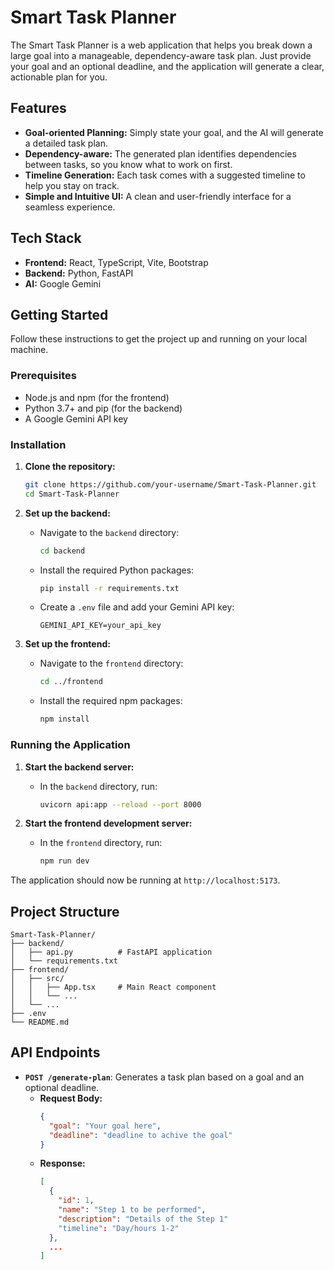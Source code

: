 # Smart Task Planner

The Smart Task Planner is a web application that helps you break down a large goal into a manageable, dependency-aware task plan. Just provide your goal and an optional deadline, and the application will generate a clear, actionable plan for you.

## Features

*   **Goal-oriented Planning:** Simply state your goal, and the AI will generate a detailed task plan.
*   **Dependency-aware:** The generated plan identifies dependencies between tasks, so you know what to work on first.
*   **Timeline Generation:** Each task comes with a suggested timeline to help you stay on track.
*   **Simple and Intuitive UI:** A clean and user-friendly interface for a seamless experience.

## Tech Stack

*   **Frontend:** React, TypeScript, Vite, Bootstrap
*   **Backend:** Python, FastAPI
*   **AI:** Google Gemini

## Getting Started

Follow these instructions to get the project up and running on your local machine.

### Prerequisites

*   Node.js and npm (for the frontend)
*   Python 3.7+ and pip (for the backend)
*   A Google Gemini API key

### Installation

1.  **Clone the repository:**
    ```bash
    git clone https://github.com/your-username/Smart-Task-Planner.git
    cd Smart-Task-Planner
    ```

2.  **Set up the backend:**
    *   Navigate to the `backend` directory:
        ```bash
        cd backend
        ```
    *   Install the required Python packages:
        ```bash
        pip install -r requirements.txt
        ```
    *   Create a `.env` file and add your Gemini API key:
        ```
        GEMINI_API_KEY=your_api_key
        ```

3.  **Set up the frontend:**
    *   Navigate to the `frontend` directory:
        ```bash
        cd ../frontend
        ```
    *   Install the required npm packages:
        ```bash
        npm install
        ```

### Running the Application

1.  **Start the backend server:**
    *   In the `backend` directory, run:
        ```bash
        uvicorn api:app --reload --port 8000
        ```

2.  **Start the frontend development server:**
    *   In the `frontend` directory, run:
        ```bash
        npm run dev
        ```

The application should now be running at `http://localhost:5173`.

## Project Structure

```
Smart-Task-Planner/
├── backend/
│   ├── api.py          # FastAPI application
│   └── requirements.txt 
├── frontend/
│   ├── src/
│   │   ├── App.tsx     # Main React component
│   │   └── ...
│   └── ...
├── .env
└── README.md
```

## API Endpoints

*   **`POST /generate-plan`**: Generates a task plan based on a goal and an optional deadline.
    *   **Request Body:**
        ```json
        {
          "goal": "Your goal here",
          "deadline": "deadline to achive the goal"
        }
        ```
    *   **Response:**
        ```json
        [
          {
            "id": 1,
            "name": "Step 1 to be performed",
            "description": "Details of the Step 1"
            "timeline": "Day/hours 1-2"
          },
          ...
        ]
        ```
